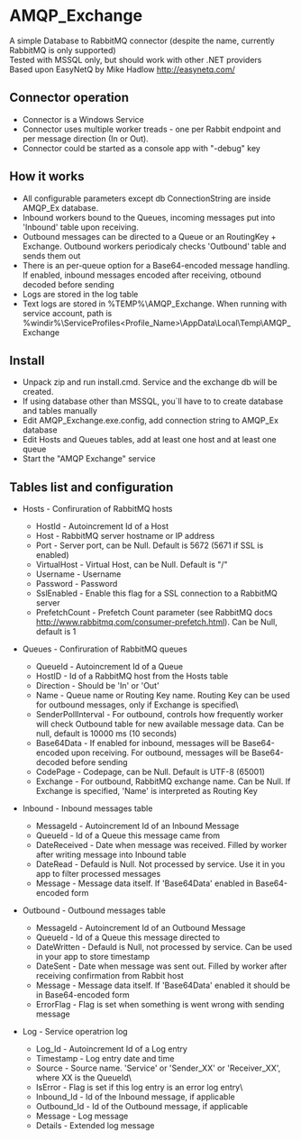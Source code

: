 # AMQP_Exchange

A simple Database to RabbitMQ connector (despite the name, currently RabbitMQ is only supported)\
Tested with MSSQL only, but should work with other .NET providers\
Based upon EasyNetQ by Mike Hadlow http://easynetq.com/

## Connector operation
 * Connector is a Windows Service
 * Connector uses multiple worker treads - one per Rabbit endpoint and per message direction (In or Out).
 * Connector could be started as a console app with "-debug" key 

## How it works
 * All configurable parameters except db ConnectionString are inside AMQP_Ex database.
 * Inbound workers bound to the Queues, incoming messages put into 'Inbound' table upon receiving.
 * Outbound messages can be directed to a Queue or an RoutingKey + Exchange. Outbound workers periodicaly checks 'Outbound' table and sends them out
 * There is an per-queue option for a Base64-encoded message handling. If enabled, inbound messages encoded after receiving, otbound decoded before sending
 * Logs are stored in the log table
 * Text logs are stored in %TEMP%\AMQP_Exchange. When running with service account, path is %windir%\ServiceProfiles\<Profile_Name>\AppData\Local\Temp\AMQP_Exchange

## Install
 * Unpack zip and run install.cmd. Service and the exchange db will be created.
 * If using database other than MSSQL, you`ll have to to create database and tables manually
 * Edit AMQP_Exchange.exe.config, add connection string to AMQP_Ex database
 * Edit Hosts and Queues tables, add at least one host and at least one queue
 * Start the "AMQP Exchange" service

## Tables list and configuration

 * Hosts 	- Confiruration of RabbitMQ hosts
     * HostId	- Autoincrement Id of a Host
     * Host		- RabbitMQ server hostname or IP address
     * Port		- Server port, can be Null. Default is 5672 (5671 if SSL is enabled)
     * VirtualHost    - Virtual Host, can be Null. Default is "/"
     * Username		- Username
     * Password		- Password
     * SslEnabled	- Enable this flag for a SSL connection to a RabbitMQ server
     * PrefetchCount	- Prefetch Count parameter (see RabbitMQ docs http://www.rabbitmq.com/consumer-prefetch.html). Can be Null, default is 1

 * Queues	- Confiruration of RabbitMQ queues
     * QueueId		- Autoincrement Id of a Queue
     * HostID		- Id of a RabbitMQ host from the Hosts table
     * Direction		- Should be 'In' or 'Out'
     * Name		- Queue name or Routing Key name. Routing Key can be used for outbound messages, only if Exchange is specified\
     * SenderPollInterval - For outbound, controls how frequently worker will check Outbound table for new available message data. Can be null, default is 10000 ms (10 seconds)
     * Base64Data         - If enabled for inbound, messages will be Base64-encoded upon receiving. For outbound, messages will be Base64-decoded before sending
     * CodePage           - Codepage, can be Null. Default is UTF-8 (65001)
     * Exchange           - For outbound, RabbitMQ exchange name. Can be Null. If Exchange is specified, 'Name' is interpreted as Routing Key

 * Inbound	- Inbound messages table
     * MessageId		- Autoincrement Id of an Inbound Message
     * QueueId		- Id of a Queue this message came from
     * DateReceived	- Date when message was received. Filled by worker after writing message into Inbound table
     * DateRead		- Defauld is Null. Not processed by service. Use it in you app to filter processed messages
     * Message		- Message data itself. If 'Base64Data' enabled in Base64-encoded form
     
* Outbound 	- Outbound messages table
     * MessageId		- Autoincrement Id of an Outbound Message
     * QueueId		- Id of a Queue this message directed to
     * DateWritten	- Defauld is Null, not processed by service. Can be used in your app to store timestamp
     * DateSent		- Date when message was sent out. Filled by worker after receiving confirmation from Rabbit host
     * Message		- Message data itself. If 'Base64Data' enabled it should be in Base64-encoded form
     * ErrorFlag		- Flag is set when something is went wrong with sending message

* Log		- Service operatrion log
     * Log_Id		- Autoincrement Id of a Log entry
     * Timestamp		- Log entry date and time
     * Source		- Source name. 'Service' or 'Sender_XX' or 'Receiver_XX', where XX is the QueueId\
     * IsError		- Flag is set if this log entry is an error log entry\
     * Inbound_Id	- Id of the Inbound message, if applicable
     * Outbound_Id	- Id of the Outbound message, if applicable
     * Message		- Log message
     * Details		- Extended log message
